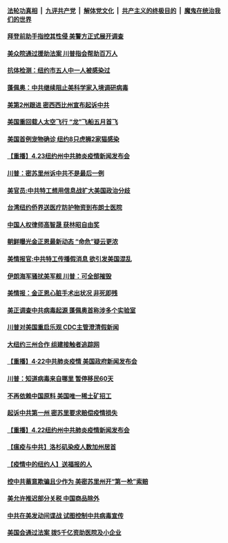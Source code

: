 ####  [法轮功真相](../../../../basic/blob/master/README.md?t=04242231) &nbsp;|&nbsp; [九评共产党](../../../../9ping.md/blob/master/README.md?t=04242231) &nbsp;|&nbsp; [解体党文化](../../../../jtdwh.md/blob/master/README.md?t=04242231)  &nbsp;|&nbsp; [共产主义的终极目的](../../../../gczydzjmd.md/blob/master/README.md?t=04242231) &nbsp;|&nbsp; [魔鬼在统治我们的世界](../../../../mgztzwmdsj.md/blob/master/README.md?t=04242231) 

#### [拜登前助手指控其性侵 美警方正式展开调查](../pages/prog203/a102830309.md?t=04242231) 

#### [美众院通过援助法案 川普指会帮助百万人](../pages/prog203/a102830260.md?t=04242231) 

#### [抗体检测：纽约市五人中一人被感染过](../pages/prog203/a102830218.md?t=04242231) 

#### [蓬佩奥：中共继续阻止美科学家入境调研病毒](../pages/prog203/a102830212.md?t=04242231) 

#### [美第2州跟进 密西西比州宣布起诉中共](../pages/prog203/a102830080.md?t=04242231) 

#### [美国重回载人太空飞行 “龙”飞船五月首飞](../pages/prog203/a102830210.md?t=04242231) 

#### [美国首例宠物确诊 纽约8只虎狮2家猫感染](../pages/prog203/a102830176.md?t=04242231) 

#### [【重播】4.23纽约州中共肺炎疫情新闻发布会](../pages/prog203/a102829853.md?t=04242231) 

#### [川普：密苏里州诉中共不是最后一例](../pages/prog203/a102830043.md?t=04242231) 

#### [美官员:中共特工想用信息战扩大美国政治分歧](../pages/prog203/a102829991.md?t=04242231) 

#### [台湾纽约侨界送医疗防护物资到布朗士医院](../pages/prog203/a102830001.md?t=04242231) 

#### [中国人权律师高智晟 获林昭自由奖](../pages/prog203/a102829875.md?t=04242231) 

#### [朝鲜曝光金正恩最新动态 “命危”疑云更浓](../pages/prog203/a102829561.md?t=04242231) 

#### [美情报官:中共特工传播假消息 欲引发美国混乱](../pages/prog203/a102829587.md?t=04242231) 

#### [伊朗海军骚扰美军舰 川普：可全部摧毁](../pages/prog203/a102829308.md?t=04242231) 

#### [美情报：金正恩心脏手术出状况 非死即残](../pages/prog203/a102829509.md?t=04242231) 

#### [美正调查中共病毒起源 蓬佩奥首称涉多个实验室](../pages/prog203/a102829452.md?t=04242231) 

#### [川普对美国重启乐观 CDC主管澄清假新闻](../pages/prog203/a102829428.md?t=04242231) 

#### [大纽约三州合作 组建接触者追踪网](../pages/prog203/a102829375.md?t=04242231) 

#### [【重播】4·22中共肺炎疫情 美国政府新闻发布会](../pages/prog203/a102827206.md?t=04242231) 

#### [川普：知道病毒来自哪里 暂停移民60天](../pages/prog203/a102829208.md?t=04242231) 

#### [不再依赖中国原料 美国唯一稀土矿招工](../pages/prog203/a102829197.md?t=04242231) 

#### [起诉中共第一州 密苏里要求赔偿疫情损失](../pages/prog203/a102829199.md?t=04242231) 

#### [【重播】4.22纽约州中共肺炎疫情新闻发布会](../pages/prog203/a102827210.md?t=04242231) 

#### [【瘟疫与中共】洛杉矶染疫人数加州居首](../pages/prog203/a102828948.md?t=04242231) 

#### [【疫情中的纽约人】送福报的人](../pages/prog203/a102828968.md?t=04242231) 

#### [控中共蓄意欺骗且少作为 美密苏里州开“第一枪”索赔](../pages/prog203/a102828698.md?t=04242231) 

#### [美允许推迟部分关税 中国商品除外](../pages/prog203/a102828373.md?t=04242231) 

#### [中共在美发动间谍战 试图控制中共病毒宣传](../pages/prog203/a102828378.md?t=04242231) 

#### [美国会通过法案 拨5千亿资助医院及小企业](../pages/prog203/a102828461.md?t=04242231) 

